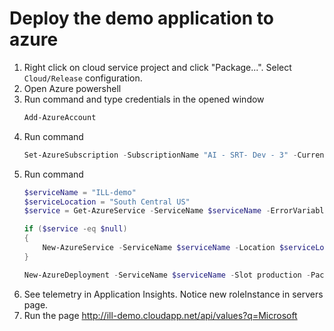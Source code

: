# Deploy the demo application to azure


1. Right click on cloud service project and click "Package...". Select ```Cloud/Release``` configuration.
2. Open Azure powershell
3. Run command and type credentials in the opened window 
	``` powershell
	Add-AzureAccount
	```
 4. Run command 
	``` powershell
	Set-AzureSubscription -SubscriptionName "AI - SRT- Dev - 3" -CurrentStorageAccountName "sergkanz"
	```
5. Run command 
	``` powershell
	$serviceName = "ILL-demo"
	$serviceLocation = "South Central US"
	$service = Get-AzureService -ServiceName $serviceName -ErrorVariable errPrimaryService -Verbose:$false -ErrorAction "SilentlyContinue"

	if ($service -eq $null)
	{
		New-AzureService -ServiceName $serviceName -Location $serviceLocation -ErrorVariable errPrimaryService -Verbose:$false 
	}
	
	New-AzureDeployment -ServiceName $serviceName -Slot production -Package (Resolve-Path .\CloudServiceWithLB\bin\Release\app.publish\CloudServiceWithLB.cspkg) -Configuration (Resolve-Path .\CloudServiceWithLB\bin\Release\app.publish\ServiceConfiguration.Cloud.cscfg) -Label "automatic deployment - (Get-Date)"
	```
6. See telemetry in Application Insights. Notice new roleInstance in servers page.
7. Run the page http://ill-demo.cloudapp.net/api/values?q=Microsoft
